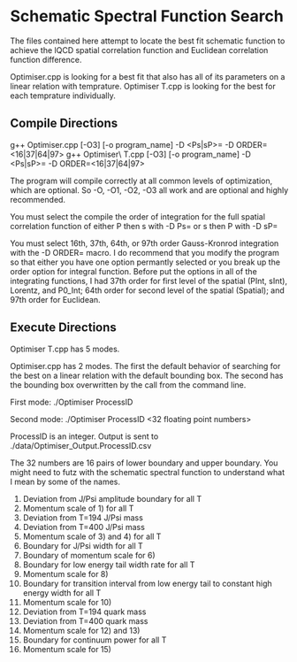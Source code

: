 Schematic Spectral Function Search
==================================

The files contained here attempt to locate the best fit schematic function to achieve the lQCD spatial correlation function and Euclidean correlation function difference.

Optimiser.cpp is looking for a best fit that also has all of its parameters on a linear relation with temprature. Optimiser T.cpp is looking for the best for each temprature individually.

Compile Directions
------------------

g++ Optimiser.cpp \[-O3\] \[-o program_name\] -D \<Ps|sP\>= -D ORDER=\<16|37|64|97\>
g++ Optimiser\ T.cpp \[-O3\] \[-o program_name\] -D \<Ps|sP\>= -D ORDER=\<16|37|64|97\>

The program will compile correctly at all common levels of optimization, which are optional. So -O, -O1, -O2, -O3 all work and are optional and highly recommended.

You must select the compile the order of integration for the full spatial correlation function of either P then s with -D Ps= or s then P with -D sP=

You must select 16th, 37th, 64th, or 97th order Gauss-Kronrod integration with the -D ORDER= macro. I do recommend that you modify the program so that either you have one option permantly selected or you break up the order option for integral function. Before put the options in all of the integrating functions, I had 37th order for first level of the spatial (PInt, sInt), Lorentz, and P0_Int; 64th order for second level of the spatial (Spatial); and 97th order for Euclidean.

Execute Directions
------------------

Optimiser T.cpp has 5 modes.

Optimiser.cpp has 2 modes. The first the default behavior of searching for the best on a linear relation with the default bounding box. The second has the bounding box overwritten by the call from the command line.

First mode: ./Optimiser ProcessID

Second mode: ./Optimiser ProcessID \<32 floating point numbers\>

ProcessID is an integer. Output is sent to ./data/Optimiser_Output.ProcessID.csv

The 32 numbers are 16 pairs of lower boundary and upper boundary. You might need to futz with the schematic spectral function to understand what I mean by some of the names.
1. Deviation from J/Psi amplitude boundary for all T
2. Momentum scale of 1) for all T
3. Deviation from T=194 J/Psi mass
4. Deviation from T=400 J/Psi mass
5. Momentum scale of 3) and 4) for all T
6. Boundary for J/Psi width for all T
7. Boundary of momentum scale for 6)
8. Boundary for low energy tail width rate for all T
9. Momentum scale for 8)
10. Boundary for transition interval from low energy tail to constant high energy width for all T
11. Momentum scale for 10)
12. Deviation from T=194 quark mass
13. Deviation from T=400 quark mass
14. Momentum scale for 12) and 13)
15. Boundary for continuum power for all T
16. Momentum scale for 15)
